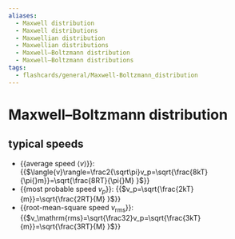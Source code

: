 ```yaml
---
aliases:
  - Maxwell distribution
  - Maxwell distributions
  - Maxwellian distribution
  - Maxwellian distributions
  - Maxwell–Boltzmann distribution
  - Maxwell–Boltzmann distributions
tags:
  - flashcards/general/Maxwell-Boltzmann_distribution
---
```


# Maxwell–Boltzmann distribution

## typical speeds

- {{average speed $\langle{v}\rangle$}}: {{$\langle{v}\rangle=\frac2{\sqrt\pi}v_p=\sqrt{\frac{8kT}{\pi{}m}}=\sqrt{\frac{8RT}{\pi{}M} }$}}
- {{most probable speed $v_p$}}: {{$v_p=\sqrt{\frac{2kT}{m}}=\sqrt{\frac{2RT}{M} }$}}
- {{root-mean-square speed $v_\mathrm{rms}$}}: {{$v_\mathrm{rms}=\sqrt{\frac32}v_p=\sqrt{\frac{3kT}{m}}=\sqrt{\frac{3RT}{M} }$}}

